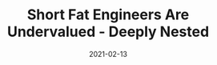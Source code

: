 ---
title: "Short Fat Engineers Are Undervalued - Deeply Nested"
date: 2021-02-13
externalLink: https://nested.substack.com/p/short-fat-engineers-are-undervalued
---